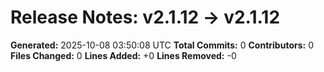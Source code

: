 # Release Notes: v2.1.12 → v2.1.12

**Generated:** 2025-10-08 03:50:08 UTC
**Total Commits:** 0
**Contributors:** 0
**Files Changed:** 0
**Lines Added:** +0
**Lines Removed:** -0

